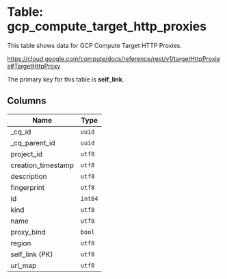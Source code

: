 # Table: gcp_compute_target_http_proxies

This table shows data for GCP Compute Target HTTP Proxies.

https://cloud.google.com/compute/docs/reference/rest/v1/targetHttpProxies#TargetHttpProxy

The primary key for this table is **self_link**.

## Columns

| Name          | Type          |
| ------------- | ------------- |
|_cq_id|`uuid`|
|_cq_parent_id|`uuid`|
|project_id|`utf8`|
|creation_timestamp|`utf8`|
|description|`utf8`|
|fingerprint|`utf8`|
|id|`int64`|
|kind|`utf8`|
|name|`utf8`|
|proxy_bind|`bool`|
|region|`utf8`|
|self_link (PK)|`utf8`|
|url_map|`utf8`|